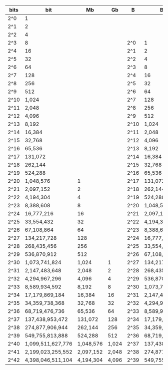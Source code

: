 | bits | bit               | Mb        | Gb    | B   | Byte            | MB      | GB  |
| ---- | ----------------- | --------- | ----- | --- | --------------- | ------- | --- |
| 2^0   | 1                 |           |       |     |                 |         |     |
| 2^1   | 2                 |           |       |     |                 |         |     |
| 2^2   | 4                 |           |       |     |                 |         |     |
| 2^3   | 8                 |           |       | 2^0  | 1               |         |     |
| 2^4   | 16                |           |       | 2^1  | 2               |         |     |
| 2^5   | 32                |           |       | 2^2  | 4               |         |     |
| 2^6   | 64                |           |       | 2^3  | 8               |         |     |
| 2^7   | 128               |           |       | 2^4  | 16              |         |     |
| 2^8   | 256               |           |       | 2^5  | 32              |         |     |
| 2^9   | 512               |           |       | 2^6  | 64              |         |     |
| 2^10  | 1,024             |           |       | 2^7  | 128             |         |     |
| 2^11  | 2,048             |           |       | 2^8  | 256             |         |     |
| 2^12  | 4,096             |           |       | 2^9  | 512             |         |     |
| 2^13  | 8,192             |           |       | 2^10 | 1,024           |         |     |
| 2^14  | 16,384            |           |       | 2^11 | 2,048           |         |     |
| 2^15  | 32,768            |           |       | 2^12 | 4,096           |         |     |
| 2^16  | 65,536            |           |       | 2^13 | 8,192           |         |     |
| 2^17  | 131,072           |           |       | 2^14 | 16,384          |         |     |
| 2^18  | 262,144           |           |       | 2^15 | 32,768          |         |     |
| 2^19  | 524,288           |           |       | 2^16 | 65,536          |         |     |
| 2^20  | 1,048,576         | 1         |       | 2^17 | 131,072         |         |     |
| 2^21  | 2,097,152         | 2         |       | 2^18 | 262,144         |         |     |
| 2^22  | 4,194,304         | 4         |       | 2^19 | 524,288         |         |     |
| 2^23  | 8,388,608         | 8         |       | 2^20 | 1,048,576       | 1       |     |
| 2^24  | 16,777,216        | 16        |       | 2^21 | 2,097,152       | 2       |     |
| 2^25  | 33,554,432        | 32        |       | 2^22 | 4,194,304       | 4       |     |
| 2^26  | 67,108,864        | 64        |       | 2^23 | 8,388,608       | 8       |     |
| 2^27  | 134,217,728       | 128       |       | 2^24 | 16,777,216      | 16      |     |
| 2^28  | 268,435,456       | 256       |       | 2^25 | 33,554,432      | 32      |     |
| 2^29  | 536,870,912       | 512       |       | 2^26 | 67,108,864      | 64      |     |
| 2^30  | 1,073,741,824     | 1,024     | 1     | 2^27 | 134,217,728     | 128     |     |
| 2^31  | 2,147,483,648     | 2,048     | 2     | 2^28 | 268,435,456     | 256     |     |
| 2^32  | 4,294,967,296     | 4,096     | 4     | 2^29 | 536,870,912     | 512     |     |
| 2^33  | 8,589,934,592     | 8,192     | 8     | 2^30 | 1,073,741,824   | 1,024   | 1   |
| 2^34  | 17,179,869,184    | 16,384    | 16    | 2^31 | 2,147,483,648   | 2,048   | 2   |
| 2^35  | 34,359,738,368    | 32,768    | 32    | 2^32 | 4,294,967,296   | 4,096   | 4   |
| 2^36  | 68,719,476,736    | 65,536    | 64    | 2^33 | 8,589,934,592   | 8,192   | 8   |
| 2^37  | 137,438,953,472   | 131,072   | 128   | 2^34 | 17,179,869,184  | 16,384  | 16  |
| 2^38  | 274,877,906,944   | 262,144   | 256   | 2^35 | 34,359,738,368  | 32,768  | 32  |
| 2^39  | 549,755,813,888   | 524,288   | 512   | 2^36 | 68,719,476,736  | 65,536  | 64  |
| 2^40  | 1,099,511,627,776 | 1,048,576 | 1,024 | 2^37 | 137,438,953,472 | 131,072 | 128 |
| 2^41  | 2,199,023,255,552 | 2,097,152 | 2,048 | 2^38 | 274,877,906,944 | 262,144 | 256 |
| 2^42  | 4,398,046,511,104 | 4,194,304 | 4,096 | 2^39 | 549,755,813,888 | 524,288 | 512 |